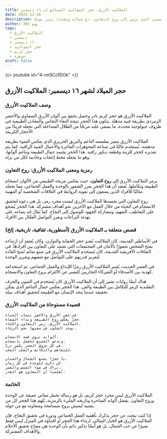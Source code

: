 ```yaml
---
title: الملاكيت الأزرق، حجر المواليد المتألق لـ ١٦ ديسمبر
date: 2025-12-16
description: اشعر بأهمية الملاكيت الأزرق، حجر المواليد لـ ١٦ ديسمبر الذي يرمز إلى روح التعاون. دع جماله ومعناه ينير يومك.
author: 365 يوم
tags:
  - الملاكيت الأزرق
  - ديسمبر
  - ١٦ ديسمبر
  - حجر المواليد
  - حجر كريم
  - جوهرة
draft: false
---
```


{{< youtube id="4-rm5CcfDOk" >}}

## حجر الميلاد لشهر ١٦ ديسمبر: الملاكيت الأزرق

### وصف الملاكيت الأزرق

الملاكيت الأزرق هو حجر كريم نادر وجميل يجمع بين ألوان الأزرق السماوي والأخضر الزمردي بطريقة فنية مذهلة. يتكون هذا الحجر نتيجة التقاء النحاس والمعادن الطبيعية في ظروف جيولوجية محددة، ما يضفي عليه مزيجًا من الظلال المتداخلة التي تجعله فريدًا بين الأحجار الكريمة.

الملاكيت الأزرق يتميز بملمسه الناعم والبريق الحريري الذي يعكس الضوء بطريقة مدهشة. يُستخدم غالبًا في صناعة المجوهرات الفاخرة والأعمال الفنية الراقية، كما يتم تقديره كحجر للزينة وقطعة ديكور راقية. هذا الحجر يجسد جمال الطبيعة وتناغم ألوانها، وهو ما يجعله محط إعجاب وجاذبية لكل من يراه.

### رمزية ومعنى الملاكيت الأزرق: روح التعاون

يرمز الملاكيت الأزرق إلى **روح التعاون**، حيث يعكس مزيجه الطبيعي من الألوان انسجام الطبيعة وتكاملها. يُعتقد أن هذا الحجر يعزز الشعور بالوحدة والعمل الجماعي، مما يجعله مثاليًا للأفراد الذين يسعون إلى تقوية الروابط في العلاقات الشخصية أو المهنية.

روح التعاون التي يجسدها الملاكيت الأزرق ليست مجرد رمز، بل هي دعوة لتحقيق الانسجام في الحياة من خلال العمل مع الآخرين نحو أهداف مشتركة. هذا الحجر يُشجع على التعاطف، التفهم، ومشاركة الجهود للوصول إلى النجاح. كما يُقال إنه يساعد على تهدئة النزاعات ويعزز التواصل الفعّال بين الأفراد.

### قصص متعلقة بـ الملاكيت الأزرق (أسطورية، ثقافية، تاريخية، إلخ)

في الأساطير القديمة، كان الملاكيت يُعتبر حجر الحماية والتوازن، وكان يُعتقد أن ارتداءه يمنح الشخص شعورًا بالأمان في المجتمعات التي تعتمد على التعاون بين أفرادها. في الثقافات الأفريقية القديمة، كان يُستخدم الملاكيت الأزرق في صنع تمائم تُمنح للقادة لتعزيز قدرتهم على التواصل مع شعبهم وتعزيز الوحدة.

في العصر الحديث، يُعتبر الملاكيت الأزرق رمزًا للإبداع والعمل الجماعي. تم استخدامه كهدية بين الأصدقاء أو الشركاء التجاريين للتعبير عن الالتزام بروح التعاون والانسجام.

هناك أيضًا روايات تشير إلى أن الملاكيت الأزرق كان يُستخدم في الفنون والحرف التقليدية كرمز للتكامل بين الطبيعة والفن. هذا الحجر يعكس جمال التناغم الذي يمكن تحقيقه عندما يتحد الإنسان مع الطبيعة لتحقيق أهداف نبيلة.

### قصيدة مستوحاة من الملاكيت الأزرق

```
في حضن الأزرق والأخضر تنساب الحياة،  
حجرٌ يعكس روح الطبيعة ونداء الصفاة.  
الملاكيت الأزرق، رمز التعاون والإخاء،  
يوحد القلوب في سعيها نحو الرجاء.  

ألوانه تروي قصة الانسجام،  
وتدعو الجميع للعمل بانسجام.  
في كل عروق الحجر يكمن دربٌ،  
للتفاهم والتكاتف والقلب المحب.  

يا حجرًا يجمع الجمال والحنان،  
كن ذكرى للوحدة في كل زمان.  
نراك في ضوء الشمس والقمر،  
تُعلمنا أن التعاون هو القدر.  
```

### الخاتمة

الملاكيت الأزرق ليس مجرد حجر كريم، بل هو رسالة تحمل معاني عميقة عن الوحدة وروح التعاون. بفضل ألوانه الساحرة وتاريخه المليء بالرمزية، يُلهم هذا الحجر كل من يقتنيه ليعيش بروح متسامحة ومتعاونة مع من حوله.

إذا كنت تبحث عن حجر يذكرك بأهمية العمل الجماعي ودوره في تحقيق النجاح، فإن الملاكيت الأزرق هو الخيار المثالي. ارتداء هذا الحجر أو اقتناؤه في المنزل ليس فقط تعبيرًا عن حب الجمال، بل هو أيضًا تذكير دائم بأن الوحدة هي مفتاح تحقيق الأحلام والأهداف المشتركة.
